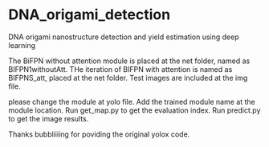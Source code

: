 # DNA_origami_detection
DNA origami nanostructure detection and yield estimation using deep learning

The BiFPN without attention module is placed at the net folder, named as BIFPN1withoutAtt.
THe iteration of BIFPN with attention is named as BIFPNS_att, placed at the net folder.
Test images are included at the img file.

please change the module at yolo file. Add the trained module name at the module location.
Run get_map.py to get the evaluation index.
Run predict.py to get the image results.

Thanks bubbliiiing for poviding the original yolox code. 
